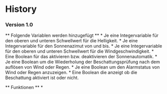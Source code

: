 # History

### Version 1.0
** Folgende Variablen werden hinzugefügt **
    * Je eine Integervariable für den oberen und unteren Schwellwert für die Helligkeit.
    * Je eine Integervariable für den Sonnenazimut von und bis.
    * Je eine Integervariable für den oberen und unteren Schwellwert für die Windgeschwindigkeit.
    * Eine Boolean für das aktivieren bzw. deaktivieren der Sonnenautomatik.
    * Je eine Boolean um die Wiederholung der Beschattungsprüfung nach dem auflösen von Wind oder Regen.
    * Je eine Boolean um den Alarmstatus von Wind oder Regen anzuzeigen.
    * Eine Boolean die anzeigt ob die Beschattung aktiviert ist oder nicht.
   
** Funktionen **
    * 